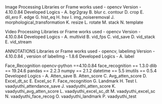 Image Processing
Libraries or Frame works used - opencv
Version - 4.10.0.84
Developed Logics - 
    A. bgr2gray
    B. blur
    c. contour
    D. crop
    E. dil_ero
    F. edge
    G. hist_eq
    H. hsv
    I. img_noiseremoval
    J. morphological_transformation
    K. resize
    L. rotate
    M. stack
    N. template

Video Processing
Libraries or Frame works used - opencv
Version - 4.10.0.84
Developed Logics - 
    A. multivid
    B. vid_fps
    C. vid_save
    D. vid_stack
    E. vid_stream

ANNOTATIONS
Libraries or Frame works used - opencv, labelimg
Version - 4.10.0.84 , version of labelImg - 1.8.6
Developed Logics - 
    A. label

Face_Recognition
opencv-python ==4.10.0.84
face_recognition == 1.3.0
dlib == 19.24.6
pandas == 2.2.3
numpy == 2.1.2
datetime == 5.5
imutils == 0.5.4
Developed Logics -
    A. Atten_save
    B. Atten_score
    C. Avg_atten_score
    D. Excel_dt_sc
    E. Excel_sc
    F. Face_recognition
    G. Landmark
    H. Test
    I. vaadyuthi_attendance_save
    J. vaadyuthi_atten_score
    K. vaadyuthi_avg_atten_score
    L. vaadyuthi_excel_sc_dt
    M. vaadyuthi_excel_sc
    N. vaadyuthi_face_recog
    O. vaadyuthi_landmark
    P. vaadyuthi_test
